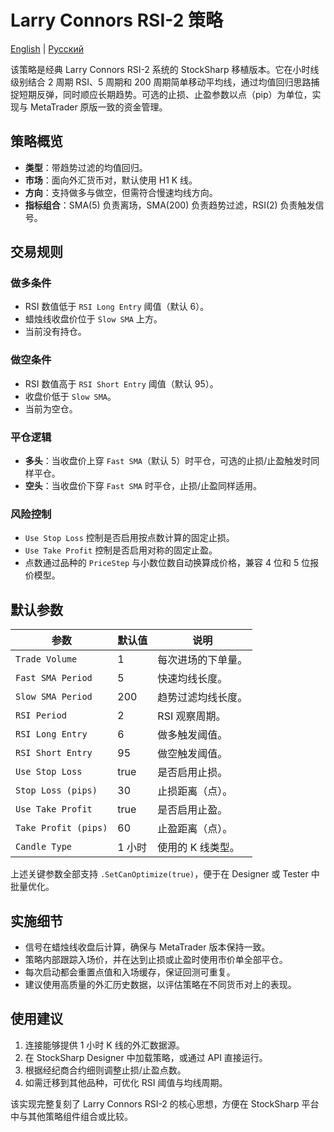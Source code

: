# Larry Connors RSI-2 策略
[English](README.md) | [Русский](README_ru.md)

该策略是经典 Larry Connors RSI-2 系统的 StockSharp 移植版本。它在小时线级别结合 2 周期 RSI、5 周期和 200 周期简单移动平均线，通过均值回归思路捕捉短期反弹，同时顺应长期趋势。可选的止损、止盈参数以点（pip）为单位，实现与 MetaTrader 原版一致的资金管理。

## 策略概览

- **类型**：带趋势过滤的均值回归。
- **市场**：面向外汇货币对，默认使用 H1 K 线。
- **方向**：支持做多与做空，但需符合慢速均线方向。
- **指标组合**：SMA(5) 负责离场，SMA(200) 负责趋势过滤，RSI(2) 负责触发信号。

## 交易规则

### 做多条件
- RSI 数值低于 `RSI Long Entry` 阈值（默认 6）。
- 蜡烛线收盘价位于 `Slow SMA` 上方。
- 当前没有持仓。

### 做空条件
- RSI 数值高于 `RSI Short Entry` 阈值（默认 95）。
- 收盘价低于 `Slow SMA`。
- 当前为空仓。

### 平仓逻辑
- **多头**：当收盘价上穿 `Fast SMA`（默认 5）时平仓，可选的止损/止盈触发时同样平仓。
- **空头**：当收盘价下穿 `Fast SMA` 时平仓，止损/止盈同样适用。

### 风险控制
- `Use Stop Loss` 控制是否启用按点数计算的固定止损。
- `Use Take Profit` 控制是否启用对称的固定止盈。
- 点数通过品种的 `PriceStep` 与小数位数自动换算成价格，兼容 4 位和 5 位报价模型。

## 默认参数

| 参数 | 默认值 | 说明 |
|------|--------|------|
| `Trade Volume` | 1 | 每次进场的下单量。 |
| `Fast SMA Period` | 5 | 快速均线长度。 |
| `Slow SMA Period` | 200 | 趋势过滤均线长度。 |
| `RSI Period` | 2 | RSI 观察周期。 |
| `RSI Long Entry` | 6 | 做多触发阈值。 |
| `RSI Short Entry` | 95 | 做空触发阈值。 |
| `Use Stop Loss` | true | 是否启用止损。 |
| `Stop Loss (pips)` | 30 | 止损距离（点）。 |
| `Use Take Profit` | true | 是否启用止盈。 |
| `Take Profit (pips)` | 60 | 止盈距离（点）。 |
| `Candle Type` | 1 小时 | 使用的 K 线类型。 |

上述关键参数全部支持 `.SetCanOptimize(true)`，便于在 Designer 或 Tester 中批量优化。

## 实施细节

- 信号在蜡烛线收盘后计算，确保与 MetaTrader 版本保持一致。
- 策略内部跟踪入场价，并在达到止损或止盈时使用市价单全部平仓。
- 每次启动都会重置点值和入场缓存，保证回测可重复。
- 建议使用高质量的外汇历史数据，以评估策略在不同货币对上的表现。

## 使用建议

1. 连接能够提供 1 小时 K 线的外汇数据源。
2. 在 StockSharp Designer 中加载策略，或通过 API 直接运行。
3. 根据经纪商合约细则调整止损/止盈点数。
4. 如需迁移到其他品种，可优化 RSI 阈值与均线周期。

该实现完整复刻了 Larry Connors RSI-2 的核心思想，方便在 StockSharp 平台中与其他策略组件组合或比较。
